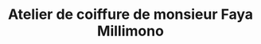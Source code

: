 ---
title: "Atelier de coiffure de monsieur Faya Millimono"
url: /oweit-djiba/atelier-de-coiffure-de-monsieur-faya-millimono/
shop: coiffeur
---